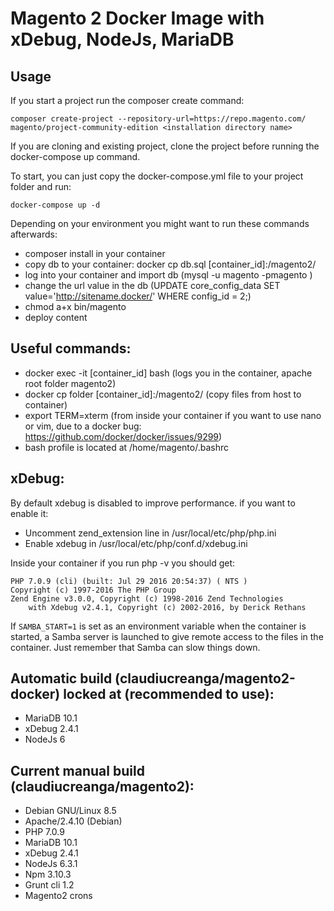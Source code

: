 # Magento 2 Docker Image with xDebug, NodeJs, MariaDB


## Usage

If you start a project run the composer create command:
```
composer create-project --repository-url=https://repo.magento.com/ magento/project-community-edition <installation directory name>
```
If you are cloning and existing project, clone the project before running the docker-compose up command.

To start, you can just copy the docker-compose.yml file to your project folder and run:

    docker-compose up -d

Depending on your environment you might want to run these commands afterwards:

* composer install in your container
* copy db to your container: docker cp db.sql [container_id]:/magento2/
* log into your container and import db (mysql -u magento -pmagento )
* change the url value in the db (UPDATE core_config_data SET value='http://sitename.docker/' WHERE config_id = 2;)
* chmod a+x bin/magento
* deploy content

## Useful commands:

* docker exec -it [container_id] bash (logs you in the container, apache root folder magento2)
* docker cp folder [container_id]:/magento2/ (copy files from host to container)
* export TERM=xterm (from inside your container if you want to use nano or vim, due to a docker bug: https://github.com/docker/docker/issues/9299)
* bash profile is located at /home/magento/.bashrc

## xDebug:
By default xdebug is disabled to improve performance. if you want to enable it:
* Uncomment zend_extension line in /usr/local/etc/php/php.ini
* Enable xdebug in /usr/local/etc/php/conf.d/xdebug.ini

Inside your container if you run php -v you should get:

    PHP 7.0.9 (cli) (built: Jul 29 2016 20:54:37) ( NTS )
    Copyright (c) 1997-2016 The PHP Group
    Zend Engine v3.0.0, Copyright (c) 1998-2016 Zend Technologies
        with Xdebug v2.4.1, Copyright (c) 2002-2016, by Derick Rethans

If `SAMBA_START=1` is set as an environment variable when the
container is started, a Samba server is launched to give remote
access to the files in the container. Just remember that Samba
can slow things down.

## Automatic build (claudiucreanga/magento2-docker) locked at (recommended to use):
* MariaDB 10.1 
* xDebug 2.4.1
* NodeJs 6

## Current manual build (claudiucreanga/magento2): 
* Debian GNU/Linux 8.5
* Apache/2.4.10 (Debian)
* PHP 7.0.9
* MariaDB 10.1 
* xDebug 2.4.1
* NodeJs 6.3.1
* Npm 3.10.3
* Grunt cli 1.2
* Magento2 crons



